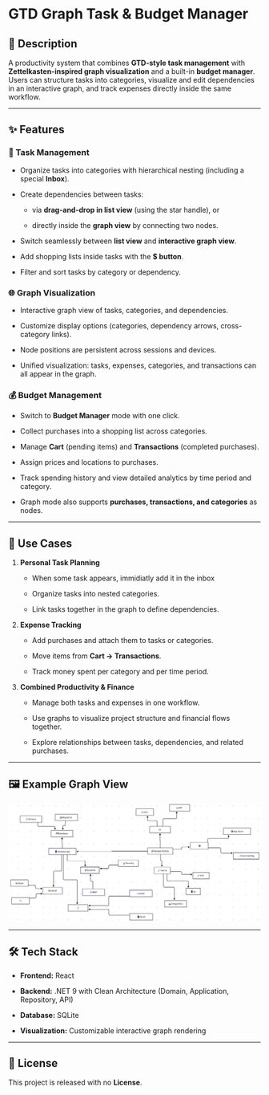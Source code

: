 # GTD Graph Task & Budget Manager

## 📌 Description

A productivity system that combines **GTD-style task management** with **Zettelkasten-inspired graph visualization** and a built-in **budget manager**.  
Users can structure tasks into categories, visualize and edit dependencies in an interactive graph, and track expenses directly inside the same workflow.

---

## ✨ Features

### 📝 Task Management

-   Organize tasks into categories with hierarchical nesting (including a special **Inbox**).
    
-   Create dependencies between tasks:
    
    -   via **drag-and-drop in list view** (using the star handle), or
        
    -   directly inside the **graph view** by connecting two nodes.
            
-   Switch seamlessly between **list view** and **interactive graph view**.
    
-   Add shopping lists inside tasks with the **$ button**.
    
-   Filter and sort tasks by category or dependency.
    

### 🌐 Graph Visualization

-   Interactive graph view of tasks, categories, and dependencies.
    
-   Customize display options (categories, dependency arrows, cross-category links).
    
-   Node positions are persistent across sessions and devices.
    
-   Unified visualization: tasks, expenses, categories, and transactions can all appear in the graph.
    

### 💰 Budget Management

-   Switch to **Budget Manager** mode with one click.
    
-   Collect purchases into a shopping list across categories.
    
-   Manage **Cart** (pending items) and **Transactions** (completed purchases).
    
-   Assign prices and locations to purchases.
    
-   Track spending history and view detailed analytics by time period and category.
    
-   Graph mode also supports **purchases, transactions, and categories** as nodes.
    

---

## 🔎 Use Cases

1.  **Personal Task Planning**
    
    -   When some task appears, immidiatly add it in the inbox
  
    -   Organize tasks into nested categories.
        
    -   Link tasks together in the graph to define dependencies.
        
2.  **Expense Tracking**
    
    -   Add purchases and attach them to tasks or categories.
        
    -   Move items from **Cart → Transactions**.
        
    -   Track money spent per category and per time period.
        
3.  **Combined Productivity & Finance**
    
    -   Manage both tasks and expenses in one workflow.
        
    -   Use graphs to visualize project structure and financial flows together.
        
    -   Explore relationships between tasks, dependencies, and related purchases.
        

---

## 🖼 Example Graph View

![Graph View Example](./graph-example.png)
    
---

## 🛠 Tech Stack

-   **Frontend:** React
    
-   **Backend:** .NET 9 with Clean Architecture (Domain, Application, Repository, API)
    
-   **Database:** SQLite
    
-   **Visualization:** Customizable interactive graph rendering
    

---

## 📜 License

This project is released with no **License**.

